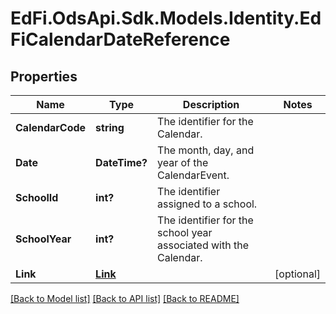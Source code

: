 # EdFi.OdsApi.Sdk.Models.Identity.EdFiCalendarDateReference
## Properties

Name | Type | Description | Notes
------------ | ------------- | ------------- | -------------
**CalendarCode** | **string** | The identifier for the Calendar. | 
**Date** | **DateTime?** | The month, day, and year of the CalendarEvent. | 
**SchoolId** | **int?** | The identifier assigned to a school. | 
**SchoolYear** | **int?** | The identifier for the school year associated with the Calendar. | 
**Link** | [**Link**](Link.md) |  | [optional] 

[[Back to Model list]](../README.md#documentation-for-models) [[Back to API list]](../README.md#documentation-for-api-endpoints) [[Back to README]](../README.md)

